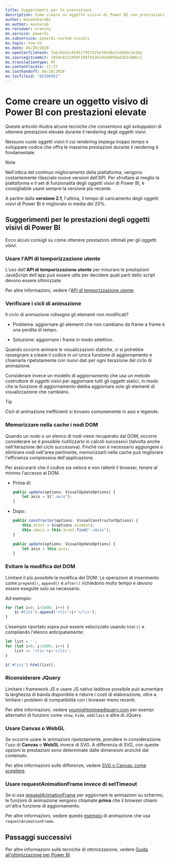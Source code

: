 ```yaml
---
title: Suggerimenti per le prestazioni
description: Come creare un oggetto visivo di Power BI con prestazioni elevate
author: KesemSharabi
ms.author: kesharab
ms.reviewer: sranins
ms.service: powerbi
ms.subservice: powerbi-custom-visuals
ms.topic: how-to
ms.date: 04/20/2020
ms.openlocfilehash: 7ebc02b2c459517957425e78438e12e89dc2e1bb
ms.sourcegitcommit: 1059c6222458f189fb5301dcb689dad2b2c00bc1
ms.translationtype: HT
ms.contentlocale: it-IT
ms.lasthandoff: 04/28/2020
ms.locfileid: "82196561"
---
```

# <a name="how-to-build-a-high-performance-power-bi-visual"></a>Come creare un oggetto visivo di Power BI con prestazioni elevate
Questo articolo illustra alcune tecniche che consentono agli sviluppatori di ottenere prestazioni elevate durante il rendering degli oggetti visivi. 

Nessuno vuole oggetti visivi il cui rendering impiega troppo tempo e sviluppare codice che offra le massime prestazioni durante il rendering è fondamentale. 

> [!NOTE]
> Nell'ottica del continuo miglioramento della piattaforma, vengono costantemente rilasciate nuove versioni dell'API. Per sfruttare al meglio la piattaforma e il set di funzionalità degli oggetti visivi di Power BI, è consigliabile usare sempre la versione più recente.
>
> A partire dalla **versione 2.1**, l'ultima, il tempo di caricamento degli oggetti visivi di Power BI è migliorato in media del 20%.

## <a name="power-bi-visual-performance-tips"></a>Suggerimenti per le prestazioni degli oggetti visivi di Power BI
Ecco alcuni consigli su come ottenere prestazioni ottimali per gli oggetti visivi. 

### <a name="use-user-timing-api"></a>Usare l'API di temporizzazione utente
L'uso dell'**API di temporizzazione utente** per misurare le prestazioni JavaScript dell'app può essere utile per decidere quali parti dello script devono essere ottimizzate.

Per altre informazioni, vedere l'[API di temporizzazione utente](https://msdn.microsoft.com/library/hh772738(v=vs.85).aspx).

### <a name="review-animation-loops"></a>Verificare i cicli di animazione
Il ciclo di animazione ridisegna gli elementi non modificati? 

 - Problema: aggiornare gli elementi che non cambiano da frame a frame è una perdita di tempo.

 - Soluzione: aggiornare i frame in modo selettivo. 
 
Quando occorre animare le visualizzazioni statiche, ci si potrebbe rassegnare a creare il codice in un'unica funzione di aggiornamento e chiamarla ripetutamente con nuovi dati per ogni iterazione del ciclo di animazione.

Considerare invece un modello di aggiornamento che usa un metodo costruttore di oggetti visivi per aggiornare tutti gli oggetti statici, in modo che la funzione di aggiornamento debba aggiornare solo gli elementi di visualizzazione che cambiano. 

   > [!TIP]
   > Cicli di animazione inefficienti si trovano comunemente in assi e legende.

### <a name="cache-dom-nodes"></a>Memorizzare nella cache i nodi DOM 
Quando un nodo o un elenco di nodi viene recuperato dal DOM, occorre considerare se è possibile riutilizzarlo in calcoli successivi (talvolta anche nell'iterazione del ciclo successiva). Finché non è necessario aggiungere o eliminare nodi nell'area pertinente, memorizzarli nella cache può migliorare l'efficienza complessiva dell'applicazione.

Per assicurarsi che il codice sia veloce e non rallenti il browser, tenere al minimo l'accesso al DOM. 

- Prima di: 

   ```javascript
   public update(options: VisualUpdateOptions) { 
       let axis = $(".axis"); 
   }
   ```

- Dopo: 

   ```javascript
   public constructor(options: VisualConstructorOptions) { 
       this.$root = $(options.element); 
       this.xAxis = this.$root.find(".xAxis"); 
   } 
 
   public update(options: VisualUpdateOptions) { 
       let axis = this.axis; 
   }
   ```

### <a name="avoid-dom-manipulation"></a>Evitare la modifica del DOM 
Limitare il più possibile la modifica del DOM.  Le operazioni di inserimento come `prepend()`, `append()` e `after()` richiedono molto tempo e devono essere eseguite solo se necessario.

Ad esempio:

  ```javascript
  for (let i=0; i<1000; i++) { 
      $('#list').append('<li>'+i+'</li>');
  }
  ```

L'esempio riportato sopra può essere velocizzato usando `html()` e compilando l'elenco anticipatamente: 

  ```javascript
  let list = ''; 
  for (let i=0; i<1000; i++) { 
      list += '<li>'+i+'</li>'; 
  } 

  $('#list').html(list); 
  ```

### <a name="reconsider-jquery"></a>Riconsiderare JQuery

Limitare i framework JS e usare JS nativo laddove possibile può aumentare la larghezza di banda disponibile e ridurre i costi di elaborazione, oltre a limitare i problemi di compatibilità con i browser meno recenti. 

Per altre informazioni, vedere [youmightnotneedjquery.com](http://youmightnotneedjquery.com/) per esempi alternativi di funzioni come `show`, `hide`, `addClass` e altre di JQuery.  

### <a name="use-canvas-or-webgl"></a>Usare Canvas o WebGL 
Se occorre usare le animazioni ripetutamente, prendere in considerazione l'uso di **Canvas** o **WebGL** invece di SVG. A differenza di SVG, con queste opzioni le prestazioni sono determinate dalle dimensioni anziché dal contenuto. 

Per altre informazioni sulle differenze, vedere [SVG o Canvas: come scegliere](https://msdn.microsoft.com/library/gg193983(v=vs.85).aspx). 

### <a name="use-requestanimationframe-instead-of-settimeout"></a>Usare requestAnimationFrame invece di setTimeout 
Se si usa [requestAnimationFrame](https://www.w3.org/TR/animation-timing/) per aggiornare le animazioni su schermo, le funzioni di animazione vengono chiamate **prima** che il browser chiami un'altra funzione di aggiornamento.

Per altre informazioni, vedere questo [esempio](https://testdrive-archive.azurewebsites.net/Graphics/RequestAnimationFrame/Default.html) di animazione che usa `requestAnimationFrame`.

## <a name="next-steps"></a>Passaggi successivi

Per altre informazioni sulle tecniche di ottimizzazione, vedere [Guida all'ottimizzazione per Power BI](/power-bi/guidance/power-bi-optimization).
